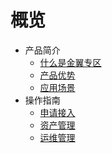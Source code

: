 # 概览
* 产品简介
    * [什么是金翼专区](/uxzone/introduction/uxzone)          
    * [产品优势](/uxzone/introduction/core_advantages)
    * [应用场景](/uxzone/introduction/case) 
* 操作指南
    * [申请接入](/uxzone/operation/apply)          
    * [资产管理](/uxzone/operation/asset_management)
    * [运维管理](/uxzone/operation/it_operation) 


